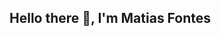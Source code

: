 ## Hello there 👋, I'm Matias Fontes

<!--
**matifontes/matifontes** is a ✨ _special_ ✨ repository because its `README.md` (this file) appears on your GitHub profile.

## About me

- 🔭 I’m currently working  as a programming teacher I & II at Universidad ORT Uruguay
- 🌱 I’m currently learning new technologies and business strategies.
- 📚 Excited about Algorithms & Data Structures
- ⚛️ Skilled in Full Stack Development with Angular, .NET
- 💻 Passionate about development and learning new technologies

✉️ Contact Me
https://www.linkedin.com/in/matifontes13/


Tech Stack

https://user-images.githubusercontent.com/25181517/183890595-779a7e64-3f43-4634-bad2-eceef4e80268.png
